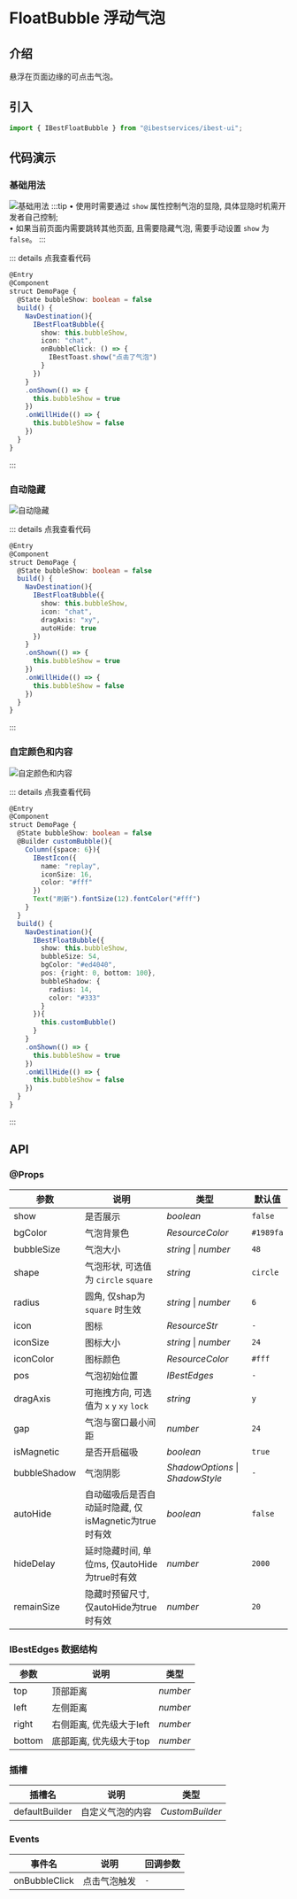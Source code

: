 # FloatBubble 浮动气泡

## 介绍

悬浮在页面边缘的可点击气泡。
 
## 引入

```ts
import { IBestFloatBubble } from "@ibestservices/ibest-ui";
```

## 代码演示

### 基础用法

![基础用法](./images/base.png)
:::tip
• 使用时需要通过 `show` 属性控制气泡的显隐, 具体显隐时机需开发者自己控制;   
• 如果当前页面内需要跳转其他页面, 且需要隐藏气泡, 需要手动设置 `show` 为 `false`。
:::

::: details 点我查看代码
```ts
@Entry
@Component
struct DemoPage {
  @State bubbleShow: boolean = false
  build() {
    NavDestination(){
      IBestFloatBubble({
        show: this.bubbleShow,
        icon: "chat",
        onBubbleClick: () => {
          IBestToast.show("点击了气泡")
        }
      })
    }
    .onShown(() => {
      this.bubbleShow = true
    })
    .onWillHide(() => {
      this.bubbleShow = false
    })
  }
}
```
:::

### 自动隐藏

![自动隐藏](./images/autoHide.gif)

::: details 点我查看代码
```ts
@Entry
@Component
struct DemoPage {
  @State bubbleShow: boolean = false
  build() {
    NavDestination(){
      IBestFloatBubble({
        show: this.bubbleShow,
        icon: "chat",
        dragAxis: "xy",
        autoHide: true
      })
    }
    .onShown(() => {
      this.bubbleShow = true
    })
    .onWillHide(() => {
      this.bubbleShow = false
    })
  }
}
```
:::

### 自定颜色和内容

![自定颜色和内容](./images/custom.png)

::: details 点我查看代码
```ts
@Entry
@Component
struct DemoPage {
  @State bubbleShow: boolean = false
  @Builder customBubble(){
    Column({space: 6}){
      IBestIcon({
        name: "replay",
        iconSize: 16,
        color: "#fff"
      })
      Text("刷新").fontSize(12).fontColor("#fff")
    }
  }
  build() {
    NavDestination(){
      IBestFloatBubble({
        show: this.bubbleShow,
        bubbleSize: 54,
        bgColor: "#ed4040",
        pos: {right: 0, bottom: 100},
        bubbleShadow: {
          radius: 14,
          color: "#333"
        }
      }){
        this.customBubble()
      }
    }
    .onShown(() => {
      this.bubbleShow = true
    })
    .onWillHide(() => {
      this.bubbleShow = false
    })
  }
}
```
:::


## API

### @Props

| 参数         | 说明                                   | 类型      | 默认值     |
| ------------| ---------------------------------------| --------- | ---------- |
| show        | 是否展示                                | _boolean_  | `false` |
| bgColor     | 气泡背景色                              | _ResourceColor_ | `#1989fa` | 
| bubbleSize  | 气泡大小                                | _string_ \| _number_ | `48` |
| shape       | 气泡形状, 可选值为 `circle` `square`      | _string_ | `circle` |
| radius      | 圆角, 仅shap为 `square` 时生效            | _string_ \| _number_ | `6` |
| icon        | 图标                                    | _ResourceStr_ | `-` |
| iconSize    | 图标大小                                 | _string_ \| _number_ | `24` |
| iconColor   | 图标颜色                                 | _ResourceColor_ | `#fff` |
| pos         | 气泡初始位置                              | _IBestEdges_ | `-` |
| dragAxis    | 可拖拽方向, 可选值为 `x` `y` `xy` `lock`   | _string_  | `y` |
| gap         | 气泡与窗口最小间距                         | _number_  | `24` |
| isMagnetic  | 是否开启磁吸                              | _boolean_ | `true` |
| bubbleShadow| 气泡阴影                                 | _ShadowOptions_ \| _ShadowStyle_ | `-` |
| autoHide    | 自动磁吸后是否自动延时隐藏, 仅isMagnetic为true时有效 | _boolean_ | `false` |
| hideDelay   | 延时隐藏时间, 单位ms, 仅autoHide为true时有效| _number_ | `2000` |
| remainSize  | 隐藏时预留尺寸, 仅autoHide为true时有效      | _number_ | `20` |

### IBestEdges 数据结构
| 参数            | 说明                             | 类型      |
| ---------------| ---------------------------------| ---------|
| top            | 顶部距离                          | _number_ |
| left           | 左侧距离                          | _number_ |
| right          | 右侧距离, 优先级大于left            | _number_ |
| bottom         | 底部距离, 优先级大于top             | _number_ |

### 插槽

| 插槽名             | 说明               | 类型             |
| ------------------| ------------------| ----------------|
| defaultBuilder    | 自定义气泡的内容     | _CustomBuilder_ |

### Events

| 事件名        | 说明                  | 回调参数             |
| -------------| ---------------------| ------------------- |
| onBubbleClick| 点击气泡触发           | `-` |